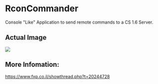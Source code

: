 # RconCommander
Console "Like" Application to send remote commands to a CS 1.6 Server.

## Actual Image
<img src="https://i.imagesup.co/images2/7544e6ededf0e1bc4bd7ac531ea18ba98e846def.gif"/>

## More Infomation:
https://www.fxp.co.il/showthread.php?t=20244728
